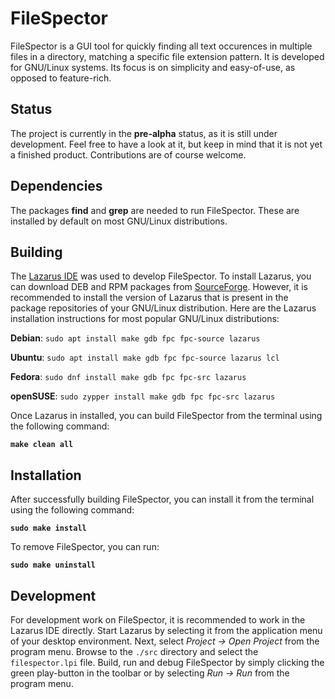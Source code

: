 # FileSpector
FileSpector is a GUI tool for quickly finding all text occurences in multiple files in a directory, matching a specific file extension pattern. It is developed for GNU/Linux systems. Its focus is on simplicity and easy-of-use, as opposed to feature-rich.

## Status

The project is currently in the **pre-alpha** status, as it is still under development. Feel free to have a look at it, but keep in mind that it is not yet a finished product. Contributions are of course welcome.

## Dependencies

The packages **find** and **grep** are needed to run FileSpector. These are installed by default on most GNU/Linux distributions.

## Building

The [Lazarus IDE](https://www.lazarus-ide.org/) was used to develop FileSpector. To install Lazarus, you can download DEB and RPM packages from [SourceForge](https://sourceforge.net/projects/lazarus/files/). However, it is recommended to install the version of Lazarus that is present in the package repositories of your GNU/Linux distribution. Here are the Lazarus installation instructions for most popular GNU/Linux distributions:

**Debian**: `sudo apt install make gdb fpc fpc-source lazarus`

**Ubuntu**: `sudo apt install make gdb fpc fpc-source lazarus lcl`

**Fedora**: `sudo dnf install make gdb fpc fpc-src lazarus`

**openSUSE**: `sudo zypper install make gdb fpc fpc-src lazarus`

Once Lazarus in installed, you can build FileSpector from the terminal using the following command:

**`make clean all`**

## Installation

After successfully building FileSpector, you can install it from the terminal using the following command:

**`sudo make install`**

To remove FileSpector, you can run:

**`sudo make uninstall`**

## Development

For development work on FileSpector, it is recommended to work in the Lazarus IDE directly. Start Lazarus by selecting it from the application menu of your desktop environment. Next, select *Project → Open Project* from the program menu. Browse to the `./src` directory and select the `filespector.lpi` file. Build, run and debug FileSpector by simply clicking the green play-button in the toolbar or by selecting *Run → Run* from the program menu.


